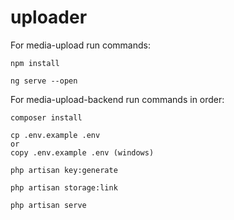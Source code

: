 # uploader

For media-upload run commands:
```
npm install

ng serve --open
```

For media-upload-backend run commands in order:
```
composer install

cp .env.example .env
or
copy .env.example .env (windows)

php artisan key:generate

php artisan storage:link

php artisan serve
```
